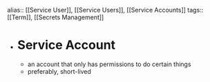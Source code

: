 alias:: [[Service User]], [[Service Users]], [[Service Accounts]]
tags:: [[Term]], [[Secrets Management]]

- # Service Account
	- an account that only has permissions to do certain things
	- preferably, short-lived